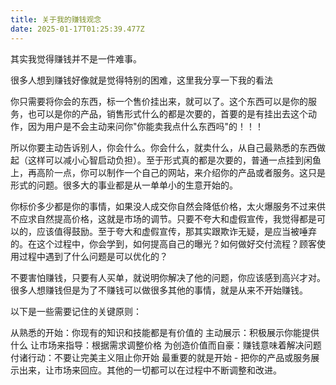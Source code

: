 ```yaml
---
title: 关于我的赚钱观念
date: 2025-01-17T01:25:39.477Z
---
```


其实我觉得赚钱并不是一件难事。

很多人想到赚钱好像就是觉得特别的困难，这里我分享一下我的看法

你只需要将你会的东西，标一个售价挂出来，就可以了。这个东西可以是你的服务，也可以是你的产品，销售形式什么的都是次要的，首要的是有挂出去这个动作，因为用户是不会主动来问你"你能卖我点什么东西吗"的！！！

所以你要主动告诉别人，你会什么。你会什么，就卖什么，从自己最熟悉的东西做起（这样可以减小心智启动负担）。至于形式真的都是次要的，普通一点挂到闲鱼上，再高阶一点，你可以制作一个自己的网站，来介绍你的产品或者服务。这只是形式的问题。很多大的事业都是从一单单小的生意开始的。

你标价多少都是你的事情，如果没人成交你自然会降低价格，太火爆服务不过来供不应求自然提高价格，这就是市场的调节。只要不夸大和虚假宣传，我觉得都是可以的，应该值得鼓励。至于夸大和虚假宣传，那其实跟欺诈无疑，是应当被唾弃的。在这个过程中，你会学到，如何提高自己的曝光？如何做好交付流程？顾客使用过程中遇到了什么问题是可以优化的？

不要害怕赚钱，只要有人买单，就说明你解决了他的问题，你应该感到高兴才对。很多人想赚钱但是为了不赚钱可以做很多其他的事情，就是从来不开始赚钱。

以下是一些需要记住的关键原则：

从熟悉的开始：你现有的知识和技能都是有价值的
主动展示：积极展示你能提供什么
让市场来指导：根据需求调整价格
为创造价值而自豪：赚钱意味着解决问题
付诸行动：不要让完美主义阻止你开始
最重要的就是开始 - 把你的产品或服务展示出来，让市场来回应。其他的一切都可以在过程中不断调整和改进。